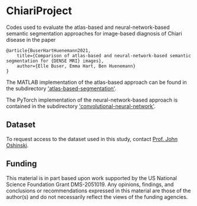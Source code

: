 # ChiariProject

Codes used to evaluate the atlas-based and neural-network-based semantic segmentation approaches for image-based diagnosis of Chiari disease in the paper


```
@article{BuserHartHuenemann2021, 
    title={Comparison of atlas-based and neural-network-based semantic segmentation for {DENSE MRI} images},
    author={Elle Buser, Emma Hart, Ben Huenemann}
}
```

The MATLAB implementation of the atlas-based approach can be found in the subdirectory ['atlas-based-segmentation'](https://github.com/lruthotto/ChiariProject/tree/main/atlas-based-segmentation).

The PyTorch implementation of the neural-network-based approach is contained in the subdirectory ['convolutional-neural-network'](https://github.com/lruthotto/ChiariProject/tree/main/convolutional-neural-network).

## Dataset

To request access to the dataset used in this study, contact [Prof. John Oshinski](https://bme.gatech.edu/bme/faculty/John-Oshinski).


## Funding 

This material is in part based upon work supported by the US National Science Foundation Grant DMS-2051019. Any opinions, findings, and conclusions or recommendations expressed in this material are those of the author(s) and do not necessarily reflect the views of the funding agencies.